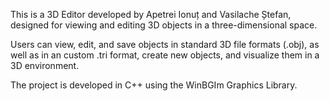 This is a 3D Editor developed by Apetrei Ionuț and Vasilache Ștefan, designed for viewing and editing 3D objects in a three-dimensional space.

Users can view, edit, and save objects in standard 3D file formats (.obj), as well as in an custom .tri format, create new objects, and visualize them in a 3D environment.

The project is developed in C++ using the WinBGIm Graphics Library.
